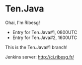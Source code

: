 Ten.Java
========

Ohai, I'm Ribesg!
* Entry for Ten.Java#1, 0800UTC
* Entry for Ten.Java#2, 1600UTC

This is the Ten.Java#1 branch!

Jenkins server: http://ci.ribesg.fr/